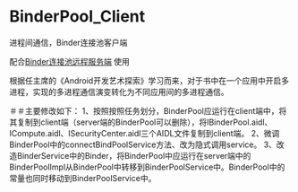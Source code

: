 # BinderPool_Client
进程间通信，Binder连接池客户端

配合[Binder连接池远程服务端](https://github.com/bambooblacklee/BinderPool)  使用

根据任主席的《Android开发艺术探索》学习而来，对于书中在一个应用中开启多进程，实现的多进程通信演变转化为不同应用间的多进程通信。

＃＃主要修改如下：
  1、按照按照任务划分，BinderPool应运行在client端中，将其复制到client端（server端的BinderPool可以删除），将IBinderPool.aidl、ICompute.aidl、ISecurityCenter.aidl三个AIDL文件复制到client端。
  2、微调BinderPool中的connectBindPoolService方法、改为隐式调用service。
  3、改造BinderService中的Binder，将BinderPool中应运行在server端中的BinderPoolImpl从BinderPool中转移到BinderPoolService中。BinderPool中的常量也同时移动到BinderPoolService中。

